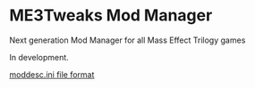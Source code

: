 # ME3Tweaks Mod Manager
Next generation Mod Manager for all Mass Effect Trilogy games

In development.

[moddesc.ini file format](https://github.com/ME3Tweaks/ME3TweaksModManager/blob/master/moddesc.ini%20file%20format.md)
